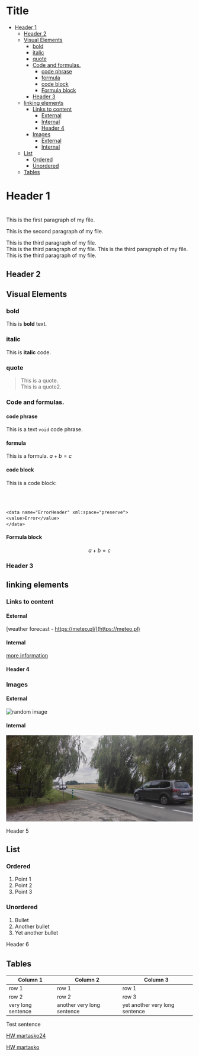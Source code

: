 # Title <!-- omit in toc -->
  
  
- [Header 1 ](#header-1-)
  - [Header 2 ](#header-2-)
  - [Visual Elements](#visual-elements)
    - [bold](#bold)
    - [italic](#italic)
    - [quote](#quote)
    - [Code and formulas.](#code-and-formulas)
      - [code phrase](#code-phrase)
      - [formula](#formula)
      - [code block](#code-block)
      - [Formula block](#formula-block)
    - [Header 3 ](#header-3-)
  - [linking elements](#linking-elements)
    - [Links to content](#links-to-content)
      - [External](#external)
      - [Internal](#internal)
      - [Header 4 ](#header-4-)
    - [Images](#images)
      - [External](#external-1)
      - [Internal](#internal-1)
  - [List](#list)
    - [Ordered](#ordered)
    - [Unordered](#unordered)
  - [Tables](#tables)

# Header 1 <h1>

This is the first paragraph of my file.

This is the second paragraph of my file.

This is the third paragraph of my file.  
This is the third paragraph of my file. This is the third paragraph of my file. This is the third paragraph of my file.

## Header 2 <h2>

## Visual Elements

### bold

This is **bold** text.


### italic

This is **italic** code.

### quote

>This is a quote.  
>This is a quote2.

### Code and formulas.

#### code phrase 

This is a text `void` code phrase.


#### formula

This is a formula. $a+b=c$

#### code block



This is a code block:
```



<data name="ErrorHeader" xml:space="preserve">
<value>Error</value>
</data>
```

#### Formula block

$$
a+b=c
$$

### Header 3 <h3>

## linking elements 


### Links to content

#### External

[weather forecast - https://meteo.pl/](https://meteo.pl)

#### Internal

[more information](reference_file.md)

#### Header 4 <h4>

### Images

#### External



![random image](https://picsum.photos/200)

#### Internal

![droga](droga.jpg)

Header 5 <h5>

## List

### Ordered

1. Point 1
2. Point 2
3. Point 3

### Unordered

1. Bullet
2. Another bullet
3. Yet another bullet 
   

Header 6 <h6>

## Tables

| Column 1 | Column 2| Column 3 |
| ---------| --------- | ------- |
| row 1 |  row 1|  row 1 |
| row 2 |row 2 | row 3 | 
|very long sentence | another very long sentence | yet another very long sentence|

Test sentence

[HW martasko24](https://github.com/martasko24/Markdown-exercise)

[HW martasko](https://techcommvistula.atlassian.net/wiki/spaces/TECHCOMMIVI/pages/425361417/Zaj+cia+27.10.2024+-+formaty+i+narz+dzia+docs-as-code+Markdown+git)













